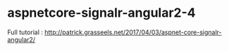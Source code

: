 # aspnetcore-signalr-angular2-4

Full tutorial : http://patrick.grasseels.net/2017/04/03/aspnet-core-signalr-angular2/
